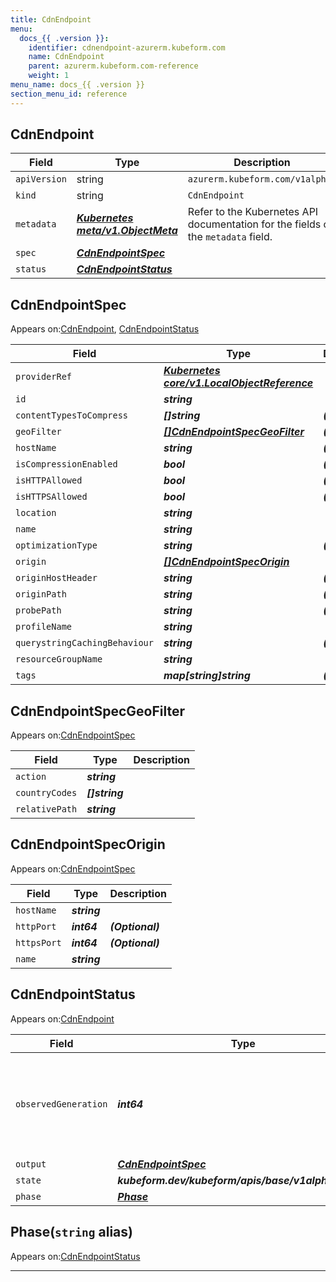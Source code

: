 ```yaml
---
title: CdnEndpoint
menu:
  docs_{{ .version }}:
    identifier: cdnendpoint-azurerm.kubeform.com
    name: CdnEndpoint
    parent: azurerm.kubeform.com-reference
    weight: 1
menu_name: docs_{{ .version }}
section_menu_id: reference
---
```


## CdnEndpoint
| Field | Type | Description |
| ------ | ----- | ----------- |
| `apiVersion` | string | `azurerm.kubeform.com/v1alpha1` |
|    `kind` | string | `CdnEndpoint` |
| `metadata` | ***[Kubernetes meta/v1.ObjectMeta](https://kubernetes.io/docs/reference/generated/kubernetes-api/v1.13/#objectmeta-v1-meta)***|Refer to the Kubernetes API documentation for the fields of the `metadata` field.|
| `spec` | ***[CdnEndpointSpec](#cdnendpointspec)***||
| `status` | ***[CdnEndpointStatus](#cdnendpointstatus)***||
## CdnEndpointSpec

Appears on:[CdnEndpoint](#cdnendpoint), [CdnEndpointStatus](#cdnendpointstatus)

| Field | Type | Description |
| ------ | ----- | ----------- |
| `providerRef` | ***[Kubernetes core/v1.LocalObjectReference](https://kubernetes.io/docs/reference/generated/kubernetes-api/v1.13/#localobjectreference-v1-core)***||
| `id` | ***string***||
| `contentTypesToCompress` | ***[]string***| ***(Optional)*** |
| `geoFilter` | ***[[]CdnEndpointSpecGeoFilter](#cdnendpointspecgeofilter)***| ***(Optional)*** |
| `hostName` | ***string***| ***(Optional)*** |
| `isCompressionEnabled` | ***bool***| ***(Optional)*** |
| `isHTTPAllowed` | ***bool***| ***(Optional)*** |
| `isHTTPSAllowed` | ***bool***| ***(Optional)*** |
| `location` | ***string***||
| `name` | ***string***||
| `optimizationType` | ***string***| ***(Optional)*** |
| `origin` | ***[[]CdnEndpointSpecOrigin](#cdnendpointspecorigin)***||
| `originHostHeader` | ***string***| ***(Optional)*** |
| `originPath` | ***string***| ***(Optional)*** |
| `probePath` | ***string***| ***(Optional)*** |
| `profileName` | ***string***||
| `querystringCachingBehaviour` | ***string***| ***(Optional)*** |
| `resourceGroupName` | ***string***||
| `tags` | ***map[string]string***| ***(Optional)*** |
## CdnEndpointSpecGeoFilter

Appears on:[CdnEndpointSpec](#cdnendpointspec)

| Field | Type | Description |
| ------ | ----- | ----------- |
| `action` | ***string***||
| `countryCodes` | ***[]string***||
| `relativePath` | ***string***||
## CdnEndpointSpecOrigin

Appears on:[CdnEndpointSpec](#cdnendpointspec)

| Field | Type | Description |
| ------ | ----- | ----------- |
| `hostName` | ***string***||
| `httpPort` | ***int64***| ***(Optional)*** |
| `httpsPort` | ***int64***| ***(Optional)*** |
| `name` | ***string***||
## CdnEndpointStatus

Appears on:[CdnEndpoint](#cdnendpoint)

| Field | Type | Description |
| ------ | ----- | ----------- |
| `observedGeneration` | ***int64***| ***(Optional)*** Resource generation, which is updated on mutation by the API Server.|
| `output` | ***[CdnEndpointSpec](#cdnendpointspec)***| ***(Optional)*** |
| `state` | ***kubeform.dev/kubeform/apis/base/v1alpha1.State***| ***(Optional)*** |
| `phase` | ***[Phase](#phase)***| ***(Optional)*** |
## Phase(`string` alias)

Appears on:[CdnEndpointStatus](#cdnendpointstatus)

---
